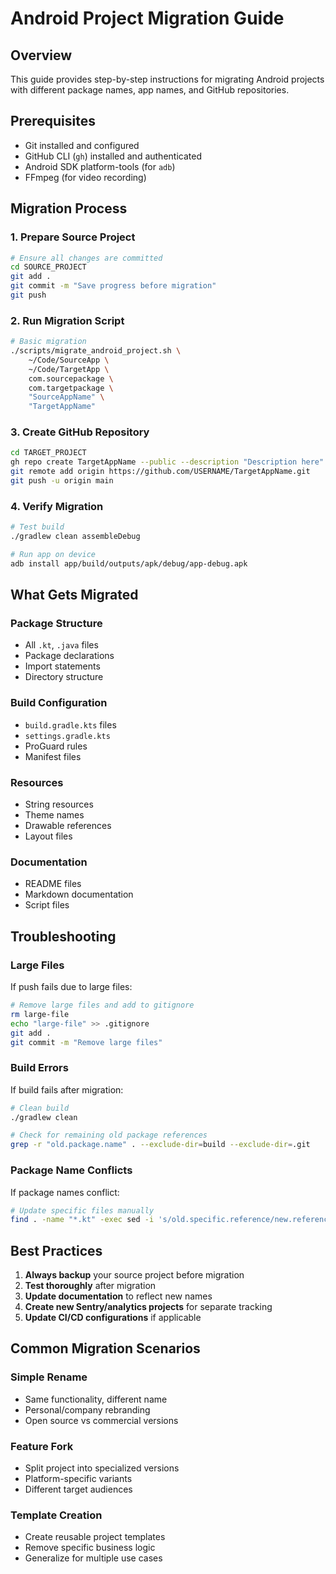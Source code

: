 # Android Project Migration Guide

## Overview
This guide provides step-by-step instructions for migrating Android projects with different package names, app names, and GitHub repositories.

## Prerequisites
- Git installed and configured
- GitHub CLI (`gh`) installed and authenticated
- Android SDK platform-tools (for `adb`)
- FFmpeg (for video recording)

## Migration Process

### 1. Prepare Source Project
```bash
# Ensure all changes are committed
cd SOURCE_PROJECT
git add .
git commit -m "Save progress before migration"
git push
```

### 2. Run Migration Script
```bash
# Basic migration
./scripts/migrate_android_project.sh \
    ~/Code/SourceApp \
    ~/Code/TargetApp \
    com.sourcepackage \
    com.targetpackage \
    "SourceAppName" \
    "TargetAppName"
```

### 3. Create GitHub Repository
```bash
cd TARGET_PROJECT
gh repo create TargetAppName --public --description "Description here"
git remote add origin https://github.com/USERNAME/TargetAppName.git
git push -u origin main
```

### 4. Verify Migration
```bash
# Test build
./gradlew clean assembleDebug

# Run app on device
adb install app/build/outputs/apk/debug/app-debug.apk
```

## What Gets Migrated

### Package Structure
- All `.kt`, `.java` files
- Package declarations
- Import statements
- Directory structure

### Build Configuration
- `build.gradle.kts` files
- `settings.gradle.kts`
- ProGuard rules
- Manifest files

### Resources
- String resources
- Theme names
- Drawable references
- Layout files

### Documentation
- README files
- Markdown documentation
- Script files

## Troubleshooting

### Large Files
If push fails due to large files:
```bash
# Remove large files and add to gitignore
rm large-file
echo "large-file" >> .gitignore
git add .
git commit -m "Remove large files"
```

### Build Errors
If build fails after migration:
```bash
# Clean build
./gradlew clean

# Check for remaining old package references
grep -r "old.package.name" . --exclude-dir=build --exclude-dir=.git
```

### Package Name Conflicts
If package names conflict:
```bash
# Update specific files manually
find . -name "*.kt" -exec sed -i 's/old.specific.reference/new.reference/g' {} \;
```

## Best Practices

1. **Always backup** your source project before migration
2. **Test thoroughly** after migration
3. **Update documentation** to reflect new names
4. **Create new Sentry/analytics projects** for separate tracking
5. **Update CI/CD configurations** if applicable

## Common Migration Scenarios

### Simple Rename
- Same functionality, different name
- Personal/company rebranding
- Open source vs commercial versions

### Feature Fork
- Split project into specialized versions
- Platform-specific variants
- Different target audiences

### Template Creation
- Create reusable project templates
- Remove specific business logic
- Generalize for multiple use cases

